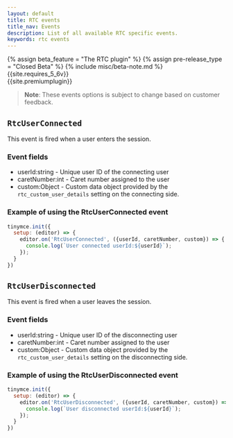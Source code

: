 ```yaml
---
layout: default
title: RTC events
title_nav: Events
description: List of all available RTC specific events.
keywords: rtc events
---
```


{% assign beta_feature = "The RTC plugin" %}
{% assign pre-release_type = "Closed Beta" %}
{% include misc/beta-note.md %}
{{site.requires_5_6v}}<br>
{{site.premiumplugin}}<br>
> **Note**: These events options is subject to change based on customer feedback.

## `RtcUserConnected`

This event is fired when a user enters the session.

### Event fields

- userId:string - Unique user ID of the connecting user
- caretNumber:int - Caret number assigned to the user
- custom:Object - Custom data object provided by the `rtc_custom_user_details` setting on the connecting side.

### Example of using the RtcUserConnected event

```js
tinymce.init({
  setup: (editor) => {
    editor.on('RtcUserConnected', ({userId, caretNumber, custom}) => {
      console.log(`User connected userId:${userId}`);
    });
  }
})
```

## `RtcUserDisconnected`

This event is fired when a user leaves the session.

### Event fields

- userId:string - Unique user ID of the disconnecting user
- caretNumber:int - Caret number assigned to the user
- custom:Object - Custom data object provided by the `rtc_custom_user_details` setting on the disconnecting side.

### Example of using the RtcUserDisconnected event

```js
tinymce.init({
  setup: (editor) => {
    editor.on('RtcUserDisconnected', ({userId, caretNumber, custom}) => {
      console.log(`User disconnected userId:${userId}`);
    });
  }
})
```